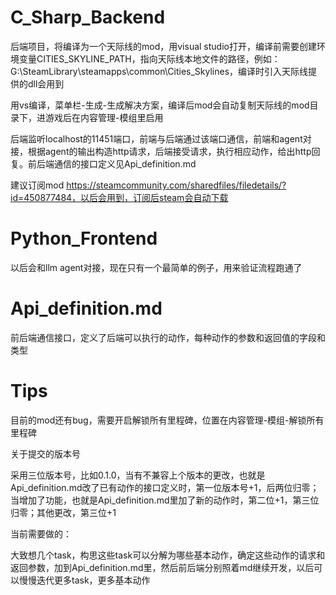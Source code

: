 # C_Sharp_Backend
后端项目，将编译为一个天际线的mod，用visual studio打开，编译前需要创建环境变量CITIES_SKYLINE_PATH，指向天际线本地文件的路径，例如：G:\SteamLibrary\steamapps\common\Cities_Skylines，编译时引入天际线提供的dll会用到

用vs编译，菜单栏-生成-生成解决方案，编译后mod会自动复制天际线的mod目录下，进游戏后在内容管理-模组里启用

后端监听localhost的11451端口，前端与后端通过该端口通信，前端和agent对接，根据agent的输出构造http请求，后端接受请求，执行相应动作，给出http回复。前后端通信的接口定义见Api_definition.md

建议订阅mod https://steamcommunity.com/sharedfiles/filedetails/?id=450877484，以后会用到，订阅后steam会自动下载

# Python_Frontend
以后会和llm agent对接，现在只有一个最简单的例子，用来验证流程跑通了

# Api_definition.md
前后端通信接口，定义了后端可以执行的动作，每种动作的参数和返回值的字段和类型

# Tips
目前的mod还有bug，需要开启解锁所有里程碑，位置在内容管理-模组-解锁所有里程碑

关于提交的版本号

采用三位版本号，比如0.1.0，当有不兼容上个版本的更改，也就是Api_definition.md改了已有动作的接口定义时，第一位版本号+1，后两位归零；当增加了功能，也就是Api_definition.md里加了新的动作时，第二位+1，第三位归零；其他更改，第三位+1

当前需要做的：

大致想几个task，构思这些task可以分解为哪些基本动作，确定这些动作的请求和返回参数，加到Api_definition.md里，然后前后端分别照着md继续开发，以后可以慢慢迭代更多task，更多基本动作